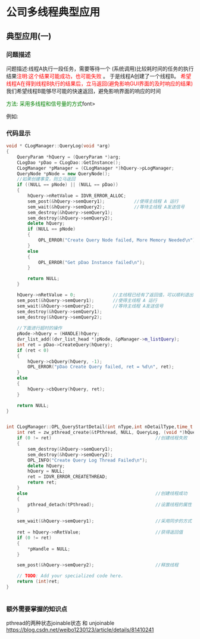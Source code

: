 # 公司多线程典型应用

## 典型应用(一)

### 问题描述

问题描述:线程A执行一段任务，需要等待一个 (系统调用)比较耗时间的任务的执行结果<font color = red>注明:这个结果可能成功，也可能失败 </font>。 于是线程A创建了一个线程B。 <font color = red>希望线程A在得到线程B执行的结果后，立马返回(避免影响GUI界面的及时响应的结果)</font>  <br>我们希望线程B能够尽可能的快速返回，避免影响界面的响应的时间

<font color = green>方法: 采用多线程和信号量的方式</font>font>

例如:

### 代码显示	

```c++
void * CLogManager::QueryLog(void *arg)
{
	QueryParam *hQuery = (QueryParam *)arg;
	CLogDao *pDao = CLogDao::GetInstance();
	CLogManager *pManager = (CLogManager *)hQuery->pLogManager;
	QueryNode *pNode = new QueryNode();
	//如果创建事变，则立马返回
	if ((NULL == pNode) || (NULL == pDao))
	{
		hQuery->nRetValue = IDVR_ERROR_ALLOC;
		sem_post(&hQuery->semQuery1);			//使得主线程 A 运行 
		sem_wait(&hQuery->semQuery2);			//等待主线程 A发送信号
		sem_destroy(&hQuery->semQuery1);
		sem_destroy(&hQuery->semQuery2);
		delete hQuery;
		if (NULL == pNode)
		{
			OPL_ERROR("Create Query Node failed, More Memory Needed\n");
		}
		else
		{
			OPL_ERROR("Get pDao Instance failed\n");
		}

		return NULL;
	}

	hQuery->nRetValue = 0;				//主线程已经有了返回值，可以顺利退出
	sem_post(&hQuery->semQuery1);		//使得主线程 A 运行 
	sem_wait(&hQuery->semQuery2);		//等待主线程 A发送信号
	sem_destroy(&hQuery->semQuery1);
	sem_destroy(&hQuery->semQuery2);
    
    //下面进行超时的操作
	pNode->hQuery = (HANDLE)hQuery;
	dvr_list_add((dvr_list_head *)pNode, &pManager->m_listQuery);
	int ret = pDao->CreateQuery(hQuery);
	if (ret < 0)
	{
		hQuery->cbQuery(hQuery, -1);
		OPL_ERROR("pDao Create Query failed, ret = %d\n", ret);
	}
	else
	{
		hQuery->cbQuery(hQuery, ret);
	}

	return NULL;
}


int CLogManager::OPL_QueryStartDetail(int nType,int nDetailType,time_t tStartTime, time_t tStopTime, int nPageItem, CBQueryLogCallback pQueryCallback, HANDLE * pHandle){
    int ret = zw_pthread_create(&tPthread, NULL, QueryLog, (void *)hQuery); //
	if (0 != ret)										//创建线程失败
	{
		sem_destroy(&hQuery->semQuery1);
		sem_destroy(&hQuery->semQuery2);
		OPL_INFO("Create Query Log Thread Failed\n");
		delete hQuery;
		hQuery = NULL;
		ret = IDVR_ERROR_CREATETHREAD;
		return ret;
    }
    else												//创建线程成功
    {
        pthread_detach(tPthread);						//设置线程的属性
    }
    
    sem_wait(&hQuery->semQuery1);						//采用同步的方式
	
    ret = hQuery->nRetValue;							//获得返回值
	if (0 != ret)
	{
		*pHandle = NULL;
	}

	sem_post(&hQuery->semQuery2);						//释放线程

	// TODO: Add your specialized code here.
	return (int)ret;
}
    
```



### 额外需要掌握的知识点

pthread的两种状态joinable状态 和 unjoinable  https://blog.csdn.net/weibo1230123/article/details/81410241

### 



